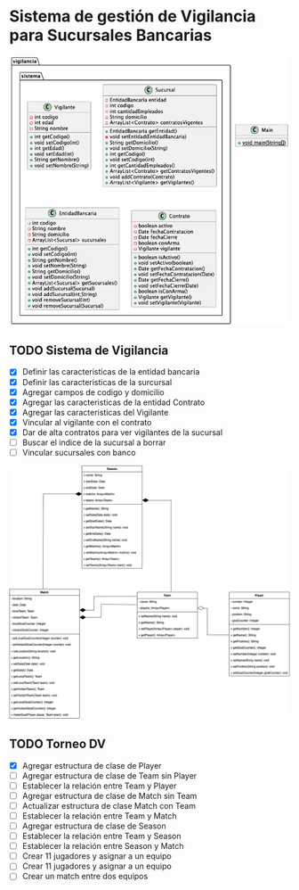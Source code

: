 # Sistema de gestión de Vigilancia para Sucursales Bancarias

![class_diagram.png](class_diagram.png)

## TODO Sistema de Vigilancia
- [x] Definir las caracteristicas de la entidad bancaria
- [x] Definir las caracteristicas de la surcursal
- [x] Agregar campos de codigo y domicilio
- [x] Agregar las caracteristicas de la entidad Contrato
- [x] Agregar las caracteristicas del Vigilante
- [x] Vincular al vigilante con el contrato
- [x] Dar de alta contratos para ver vigilantes de la sucursal
- [ ] Buscar el indice de la sucursal a borrar
- [ ] Vincular sucursales con banco

![class_diagram_tournament.png](class_diagram_tournament.png)

## TODO Torneo DV
- [x] Agregar estructura de clase de Player
- [ ] Agregar estructura de clase de Team sin Player
- [ ] Establecer la relación entre Team y Player
- [ ] Agregar estructura de clase de Match sin Team
- [ ] Actualizar estructura de clase Match con Team
- [ ] Establecer la relación entre Team y Match
- [ ] Agregar estructura de clase de Season
- [ ] Establecer la relación entre Team y Season
- [ ] Establecer la relación entre Season y Match
- [ ] Crear 11 jugadores y asignar a un equipo
- [ ] Crear 11 jugadores y asignar a un equipo
- [ ] Crear un match entre dos equipos
